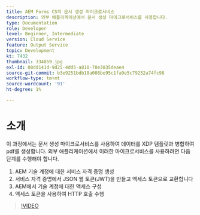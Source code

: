 ```yaml
---
title: AEM Forms CS의 문서 생성 마이크로서비스
description: 외부 애플리케이션에서 문서 생성 마이크로서비스를 사용합니다.
type: Documentation
role: Developer
level: Beginner, Intermediate
version: Cloud Service
feature: Output Service
topic: Development
kt: 7432
thumbnail: 334859.jpg
exl-id: 08dd141d-9d25-4dd5-a810-70e3835deae4
source-git-commit: b3e9251bdb18a008be95c1fa9e5c79252a74fc98
workflow-type: tm+mt
source-wordcount: '91'
ht-degree: 1%

---
```


# 소개

이 과정에서는 문서 생성 마이크로서비스를 사용하여 데이터를 XDP 템플릿과 병합하여 pdf를 생성합니다. 외부 애플리케이션에서 이러한 마이크로서비스를 사용하려면 다음 단계를 수행해야 합니다.

1. AEM 기술 계정에 대한 서비스 자격 증명 생성
1. 서비스 자격 증명에서 JSON 웹 토큰(JWT)을 만들고 액세스 토큰으로 교환합니다
1. AEM에서 기술 계정에 대한 액세스 구성
1. 액세스 토큰을 사용하여 HTTP 호출 수행

>[!VIDEO](https://video.tv.adobe.com/v/334859?quality=12&learn=on)
